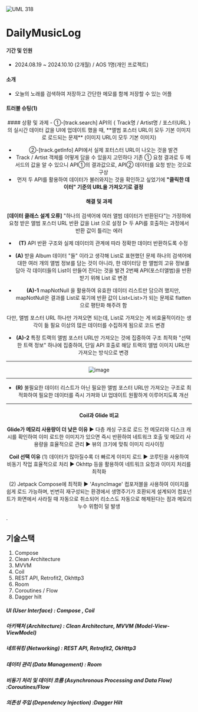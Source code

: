 
  
![UML 318](https://github.com/user-attachments/assets/3f1f54b3-9880-47f3-82bc-4be5f48d0632)


# DailyMusicLog
#### 기간 및 인원
- 2024.08.19 ~ 2024.10.10 (2개월)  /  AOS 1명(개인 프로젝트)


#### 소개
- 오늘의 노래를 검색하여 저장하고 간단한 메모를 함께 저장할 수 있는 어플


#### 트러블 슈팅(1)
<div align="center">
#### 상황 및 과제
- ①-[track.search] API의 { Track명 / Artist명 / 포스터URL } 의 실시간 데이터 값을 UI에 업데이트 했을 때, **앨범 포스터 URL이 모두 기본 이미지로 로드되는 문제**
(이미지 URL이 모두 기본 이미지)

- ②-[track.getInfo] API에서 실제 포터스터 URL이 나오는 것을 발견
- Track / Artist 객체를 어떻게 담을 수 있을지 고민하다 기존 ① 요청 결과로 두 메서드의 값을 알 수 있으니 API①의 결과값으로, API② 데이터를 요청 받는 것으로 구상
- 먼저 두 API를 활용하여 데이터가 불러와지는 것을 확인하고 싶었기에
**"클릭한 데이터" 기준의 URL을 가져오기로 결정**

#### 해결 및 과제
**[데이터 클래스 설계 오류]**
"하나의 검색어에 여러 앨범 데이터가 반환된다"는 가정하에 요청 받은 앨범 포스터 URL 반환 값을 List<Album> 으로 설정
▷ 두 APi를 호출하는 과정에서 반환 값이 틀리는 에러

- **(T)**
API 반환 구조와 실제 데이터의 관계에 따라 정확한 데이터 반환하도록 수정

- **(A)**
받을 Album 데이터 "들" 이라고 생각해 List로 표현했던 문제
하나의 검색어에 대한 여러 개의 앨범 정보를 담는 것이 아니라,
한 데이터당 한 앨범의 고유 정보를 담아
각 데이터들의 List<Track>이 만들어 진다는 것을 발견
2번째 API(포스터앨범)을 반환 받기 위해 List<Track2> 로 변경  

- **(A)-1**
mapNotNull 을 활용하여 유효한 데이터 리스트만 담으려 했지만,
mapNotNull은 결과를 List로 묶기에 반환 값이 List<List<Track2>>가 되는 문제로 flatten으로 평탄화 해주려 함

다만, 앨범 포스터 URL 하나만 가져오면 되는데, List로 가져오는 게 비효율적이라는 생각이 듦
필요 이상의 많은 데이터를 수집하게 됨으로 코드 변경

- **(A)-2**
특정 트랙의 앨범 포스터 URL만 가져오는 것에 집중하여 구조 최적화
"선택한 트랙 정보" 하나에 집중하여,
단일 API 호출로 해당 트랙의 앨범 이미지 URL만 가져오는 방식으로 변경

-----------------------------------------------------------

![image](https://github.com/user-attachments/assets/2c80def8-a250-4b73-b56b-79d5de7f5bac)

-----------------------------------------------------------

- **(R)**
불필요한 데이터 리스트가 아닌 필요한 앨범 포스터 URL만 가져오는 구조로 최적화하여 필요한 
데이터를 즉시 가져와 UI 업데이트 원활하게 이루어지도록 개선

---

#### **Coil과 Glide 비교**
**Glide가 메모리 사용량이 더 낮은 이유**
▶ 다층 캐싱 구조로 로드 전 메모리와 디스크 캐시를 확인하여 이미 로드한 이미지가 있으면 즉시 반환하여 네트워크 호출 및 메모리 사용량을 효율적으로 관리
▶ 뷰의 크기에 맞춰 이미지 리사이징

**Coil 선택 이유**
(1) 데이터가 많아질수록 더 빠르게 이미지 로드
▶ 코루틴을 사용하여 비동기 작업 효율적으로 처리
▶ Okhttp 등을 활용하여 네트워크 요청과 이미지 처리를 최적화

(2) Jetpack Compose에 최적화
▶ 'AsyncImage' 컴포저블을 사용하여 이미지를 쉽게 로드 가능하며,
빈번히 재구성되는 환경에서 생명주기가 호환되게 설계되어
컴포넌트가 화면에서 사라질 때 자동으로 취소되어
리소스도 자동으로 해제된다는 점과 메모리 누수 위험이 덜 발생



 </div>. 

## 기술스택
1. Compose
2. Clean Architecture
3. MVVM
4. Coil
5. REST API, Retrofit2, Okhttp3
6. Room
7. Coroutines / Flow
8. Dagger hilt

##### UI (User Interface) : Compose , Coil
##### 아키텍처 (Architecture) : Clean Architecture, MVVM (Model-View-ViewModel)
##### 네트워킹 (Networking) : REST API, Retrofit2, OkHttp3
##### 데이터 관리 (Data Management) : Room
##### 비동기 처리 및 데이터 흐름 (Asynchronous Processing and Data Flow) :Coroutines/Flow
##### 의존성 주입 (Dependency Injection) :Dagger Hilt



